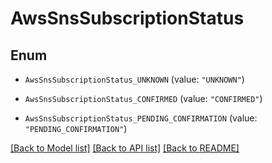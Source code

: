 # AwsSnsSubscriptionStatus

## Enum


* `AwsSnsSubscriptionStatus_UNKNOWN` (value: `"UNKNOWN"`)

* `AwsSnsSubscriptionStatus_CONFIRMED` (value: `"CONFIRMED"`)

* `AwsSnsSubscriptionStatus_PENDING_CONFIRMATION` (value: `"PENDING_CONFIRMATION"`)


[[Back to Model list]](../README.md#documentation-for-models) [[Back to API list]](../README.md#documentation-for-api-endpoints) [[Back to README]](../README.md)



